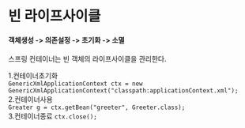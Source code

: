 # 빈 라이프사이클  

#### 객체생성 -> 의존설정 -> 초기화 -> 소멸  

스프링 컨테이너는 빈 객체의 라이프사이클을 관리한다.  

1.컨테이너초기화  
<code>GenericXmlApplicationContext ctx = new GenericXmlApplicationContext("classpath:applicationContext.xml");</code>  
2.컨테이너사용  
<code>Greater g = ctx.getBean("greeter", Greeter.class);</code>  
3.컨테이너종료 
<code>ctx.close();</code>
